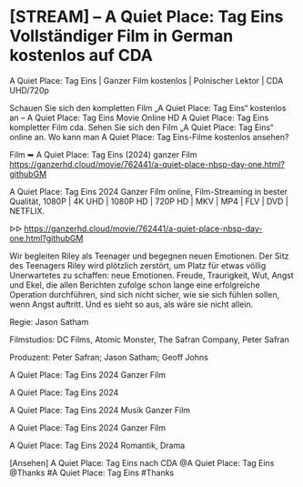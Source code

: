 # [STREAM] – A Quiet Place: Tag Eins Vollständiger Film in German kostenlos auf CDA


A Quiet Place: Tag Eins | Ganzer Film kostenlos | Polnischer Lektor | CDA UHD/720p

Schauen Sie sich den kompletten Film „A Quiet Place: Tag Eins“ kostenlos an – A Quiet Place: Tag Eins Movie Online HD A Quiet Place: Tag Eins kompletter Film cda. Sehen Sie sich den Film „A Quiet Place: Tag Eins“ online an. Wo kann man A Quiet Place: Tag Eins-Filme kostenlos ansehen?

Film ➥ A Quiet Place: Tag Eins (2024) ganzer Film https://ganzerhd.cloud/movie/762441/a-quiet-place-nbsp-day-one.html?githubGM

A Quiet Place: Tag Eins 2024 Ganzer Film online, Film-Streaming in bester Qualität, 1080P | 4K UHD | 1080P HD | 720P HD | MKV | MP4 | FLV | DVD | NETFLIX.

ᐅᐅ https://ganzerhd.cloud/movie/762441/a-quiet-place-nbsp-day-one.html?githubGM

Wir begleiten Riley als Teenager und begegnen neuen Emotionen. Der Sitz des Teenagers Riley wird plötzlich zerstört, um Platz für etwas völlig Unerwartetes zu schaffen: neue Emotionen. Freude, Traurigkeit, Wut, Angst und Ekel, die allen Berichten zufolge schon lange eine erfolgreiche Operation durchführen, sind sich nicht sicher, wie sie sich fühlen sollen, wenn Angst auftritt. Und es sieht so aus, als wäre sie nicht allein.

Regie: Jason Satham

Filmstudios: DC Films, Atomic Monster, The Safran Company, Peter Safran

Produzent: Peter Safran; Jason Satham; Geoff Johns

A Quiet Place: Tag Eins 2024 Ganzer Film

A Quiet Place: Tag Eins 2024

A Quiet Place: Tag Eins 2024 Musik Ganzer Film

A Quiet Place: Tag Eins 2024 Ganzer Film

A Quiet Place: Tag Eins 2024 Romantik, Drama

[Ansehen] A Quiet Place: Tag Eins nach CDA @A Quiet Place: Tag Eins @Thanks #A Quiet Place: Tag Eins #Thanks
